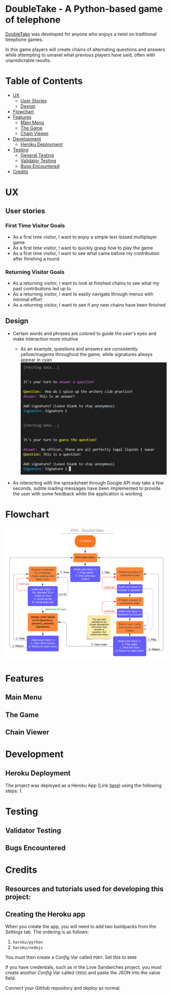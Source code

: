 # DoubleTake - A Python-based game of telephone

[DoubleTake](https://doubletake.herokuapp.com/) was developed for anyone who enjoys a twist on traditional telephone games.

In this game players will create chains of alternating questions and answers while attempting to unravel what previous players have said, often with unpredictable results.

# Table of Contents
+ [UX](#ux "UX")
  + [User Stories](#user-stories "User Stories")
  + [Design](#design "Design")
+ [Flowchart](#flowchart "Flowchart")
+ [Features](#features "Features")
  + [Main Menu](#main-menu "Main Menu")
  + [The Game](#the-game "The Game")
  + [Chain Viewer](#chain-viewer "Chain Viewer")
+ [Development](#development "Development")
  + [Heroku Deployment](#heroku-deployment "Heroku Deployment")
+ [Testing](#Testing "Testing")
  + [General Testing](#general-testing "General Testing")
  + [Validator Testing](#validator-testing "Validator Testing")
  + [Bugs Encountered](#bugs-encountered "Bugs Encountered")
+ [Credits](#credits "Credits")

# UX

## User stories

### First Time Visitor Goals

- As a first time visitor, I want to enjoy a simple text-based multiplayer game
- As a first time visitor, I want to quickly grasp how to play the game
- As a first time visitor, I want to see what came before my contribution after finishing a round

### Returning Visitor Goals

- As a returning visitor, I want to look at finished chains to see what my past contributions led up to
- As a returning visitor, I want to easily navigate through menus with minimal effort 
- As a returning visitor, I want to see if any new chains have been finished

## Design
- Certain words and phrases are colored to guide the user's eyes and make interaction more intuitive
  - As an example, questions and answers are consistently yellow/magenta throughout the game, while signatures always appear in cyan
  ![DoubleTake Colors](assets/images/doubletake-colors.png)

- As interacting with the spreadsheet through Google API may take a few seconds, subtle loading messages have been implemented to provide the user with some feedback while the application is working. 

# Flowchart
![DoubleTake Lucid Flowchart](assets/images/doubletake-lucidchart.png)

# Features

## Main Menu

## The Game

## Chain Viewer

# Development

## Heroku Deployment
The project was deployed as a Heroku App (Link [here](https://doubletake.herokuapp.com/)) using the following steps:
  1. 

# Testing

## Validator Testing

## Bugs Encountered

# Credits
Resources and tutorials used for developing this project:
-

## Creating the Heroku app

When you create the app, you will need to add two buildpacks from the _Settings_ tab. The ordering is as follows:

1. `heroku/python`
2. `heroku/nodejs`

You must then create a _Config Var_ called `PORT`. Set this to `8000`

If you have credentials, such as in the Love Sandwiches project, you must create another _Config Var_ called `CREDS` and paste the JSON into the value field.

Connect your GitHub repository and deploy as normal.
